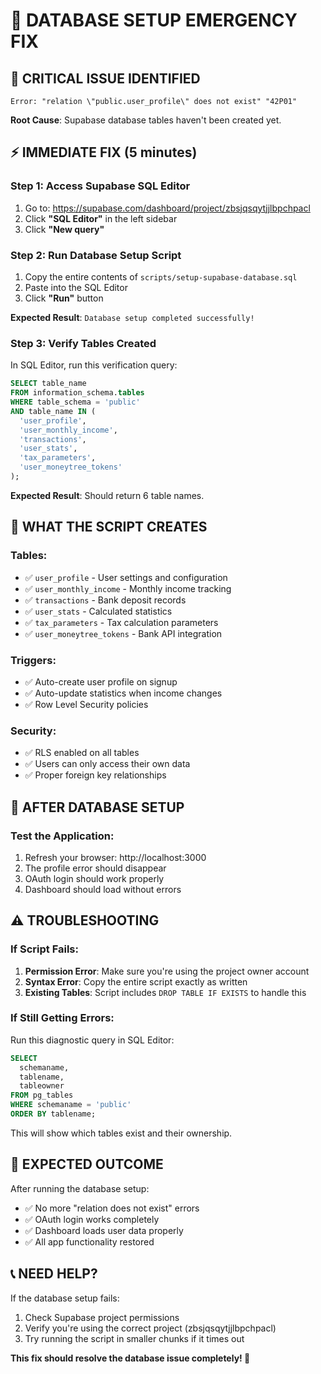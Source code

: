 # 🚨 DATABASE SETUP EMERGENCY FIX

## 🔴 **CRITICAL ISSUE IDENTIFIED**
```
Error: "relation \"public.user_profile\" does not exist" "42P01"
```

**Root Cause**: Supabase database tables haven't been created yet.

## ⚡ **IMMEDIATE FIX (5 minutes)**

### **Step 1: Access Supabase SQL Editor**
1. Go to: https://supabase.com/dashboard/project/zbsjqsqytjjlbpchpacl
2. Click **"SQL Editor"** in the left sidebar
3. Click **"New query"**

### **Step 2: Run Database Setup Script**
1. Copy the entire contents of `scripts/setup-supabase-database.sql`
2. Paste into the SQL Editor
3. Click **"Run"** button

**Expected Result**: `Database setup completed successfully!`

### **Step 3: Verify Tables Created**
In SQL Editor, run this verification query:
```sql
SELECT table_name 
FROM information_schema.tables 
WHERE table_schema = 'public' 
AND table_name IN (
  'user_profile', 
  'user_monthly_income', 
  'transactions', 
  'user_stats', 
  'tax_parameters',
  'user_moneytree_tokens'
);
```

**Expected Result**: Should return 6 table names.

## 🔧 **WHAT THE SCRIPT CREATES**

### **Tables:**
- ✅ `user_profile` - User settings and configuration
- ✅ `user_monthly_income` - Monthly income tracking
- ✅ `transactions` - Bank deposit records
- ✅ `user_stats` - Calculated statistics
- ✅ `tax_parameters` - Tax calculation parameters
- ✅ `user_moneytree_tokens` - Bank API integration

### **Triggers:**
- ✅ Auto-create user profile on signup
- ✅ Auto-update statistics when income changes
- ✅ Row Level Security policies

### **Security:**
- ✅ RLS enabled on all tables
- ✅ Users can only access their own data
- ✅ Proper foreign key relationships

## 🧪 **AFTER DATABASE SETUP**

### **Test the Application:**
1. Refresh your browser: http://localhost:3000
2. The profile error should disappear
3. OAuth login should work properly
4. Dashboard should load without errors

## ⚠️ **TROUBLESHOOTING**

### **If Script Fails:**
1. **Permission Error**: Make sure you're using the project owner account
2. **Syntax Error**: Copy the entire script exactly as written
3. **Existing Tables**: Script includes `DROP TABLE IF EXISTS` to handle this

### **If Still Getting Errors:**
Run this diagnostic query in SQL Editor:
```sql
SELECT 
  schemaname,
  tablename,
  tableowner
FROM pg_tables 
WHERE schemaname = 'public'
ORDER BY tablename;
```

This will show which tables exist and their ownership.

## 🎯 **EXPECTED OUTCOME**

After running the database setup:
- ✅ No more "relation does not exist" errors
- ✅ OAuth login works completely
- ✅ Dashboard loads user data properly
- ✅ All app functionality restored

## 📞 **NEED HELP?**

If the database setup fails:
1. Check Supabase project permissions
2. Verify you're using the correct project (zbsjqsqytjjlbpchpacl)
3. Try running the script in smaller chunks if it times out

**This fix should resolve the database issue completely! 🚀**